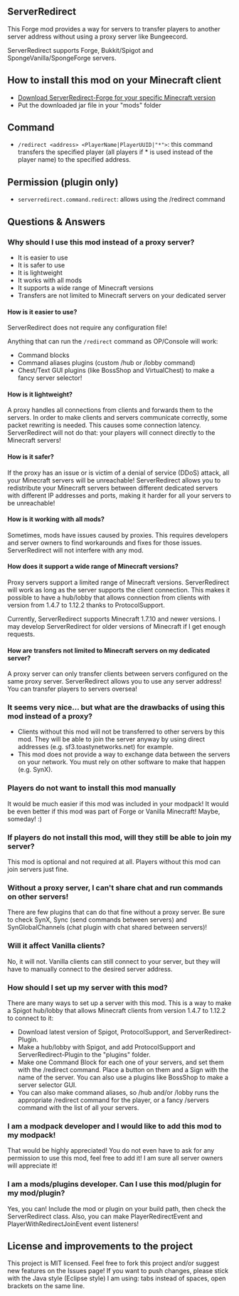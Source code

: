 ## ServerRedirect
This Forge mod provides a way for servers to transfer players to another server address without using a proxy server like Bungeecord.

ServerRedirect supports Forge, Bukkit/Spigot and SpongeVanilla/SpongeForge servers.

## How to install this mod on your Minecraft client
- [Download ServerRedirect-Forge for your specific Minecraft version](https://github.com/KaiKikuchi/ServerRedirect/releases)
- Put the downloaded jar file in your "mods" folder

## Command
- `/redirect <address> <PlayerName|PlayerUUID|"*">`: this command transfers the specified player (all players if * is used instead of the player name) to the specified address.

## Permission (plugin only)
- `serverredirect.command.redirect`: allows using the /redirect command

## Questions & Answers
### Why should I use this mod instead of a proxy server?
- It is easier to use
- It is safer to use
- It is lightweight
- It works with all mods
- It supports a wide range of Minecraft versions
- Transfers are not limited to Minecraft servers on your dedicated server

#### How is it easier to use?
ServerRedirect does not require any configuration file!

Anything that can run the `/redirect` command as OP/Console will work:
- Command blocks
- Command aliases plugins (custom /hub or /lobby command)
- Chest/Text GUI plugins (like BossShop and VirtualChest) to make a fancy server selector!

#### How is it lightweight?
A proxy handles all connections from clients and forwards them to the servers. In order to make clients and servers communicate correctly, some packet rewriting is needed. This causes some connection latency. ServerRedirect will not do that: your players will connect directly to the Minecraft servers!

#### How is it safer?
If the proxy has an issue or is victim of a denial of service (DDoS) attack, all your Minecraft servers will be unreachable! ServerRedirect allows you to redistribute your Minecraft servers between different dedicated servers with different IP addresses and ports, making it harder for all your servers to be unreachable!

#### How is it working with all mods?
Sometimes, mods have issues caused by proxies. This requires developers and server owners to find workarounds and fixes for those issues. ServerRedirect will not interfere with any mod.

#### How does it support a wide range of Minecraft versions?
Proxy servers support a limited range of Minecraft versions. ServerRedirect will work as long as the server supports the client connection. This makes it possible to have a hub/lobby that allows connection from clients with version from 1.4.7 to 1.12.2 thanks to ProtocolSupport.

Currently, ServerRedirect supports Minecraft 1.7.10 and newer versions. I may develop ServerRedirect for older versions of Minecraft if I get enough requests.

#### How are transfers not limited to Minecraft servers on my dedicated server?
A proxy server can only transfer clients between servers configured on the same proxy server. ServerRedirect allows you to use any server address! You can transfer players to servers oversea!

### It seems very nice... but what are the drawbacks of using this mod instead of a proxy?
- Clients without this mod will not be transferred to other servers by this mod. They will be able to join the server anyway by using direct addresses (e.g. sf3.toastynetworks.net) for example.
- This mod does not provide a way to exchange data between the servers on your network. You must rely on other software to make that happen (e.g. SynX).

### Players do not want to install this mod manually
It would be much easier if this mod was included in your modpack! It would be even better if this mod was part of Forge or Vanilla Minecraft! Maybe, someday! :)

### If players do not install this mod, will they still be able to join my server?
This mod is optional and not required at all. Players without this mod can join servers just fine. 

### Without a proxy server, I can't share chat and run commands on other servers!
There are few plugins that can do that fine without a proxy server. Be sure to check SynX, Sync (send commands between servers) and SynGlobalChannels (chat plugin with chat shared between servers)!

### Will it affect Vanilla clients?
No, it will not. Vanilla clients can still connect to your server, but they will have to manually connect to the desired server address.

### How should I set up my server with this mod?
There are many ways to set up a server with this mod. This is a way to make a Spigot hub/lobby that allows Minecraft clients from version 1.4.7 to 1.12.2 to connect to it:
- Download latest version of Spigot, ProtocolSupport, and ServerRedirect-Plugin.
- Make a hub/lobby with Spigot, and add ProtocolSupport and ServerRedirect-Plugin to the "plugins" folder.
- Make one Command Block for each one of your servers, and set them with the /redirect command. Place a button on them and a Sign with the name of the server. You can also use a plugins like BossShop to make a server selector GUI.
- You can also make command aliases, so /hub and/or /lobby runs the appropriate /redirect command for the player, or a fancy /servers command with the list of all your servers.

### I am a modpack developer and I would like to add this mod to my modpack!
That would be highly appreciated! You do not even have to ask for any permission to use this mod, feel free to add it! I am sure all server owners will appreciate it!

### I am a mods/plugins developer. Can I use this mod/plugin for my mod/plugin?
Yes, you can! Include the mod or plugin on your build path, then check the ServerRedirect class. Also, you can make PlayerRedirectEvent and PlayerWithRedirectJoinEvent event listeners!

## License and improvements to the project
This project is MIT licensed. Feel free to fork this project and/or suggest new features on the Issues page! If you want to push changes, please stick with the Java style (Eclipse style) I am using: tabs instead of spaces, open brackets on the same line.
